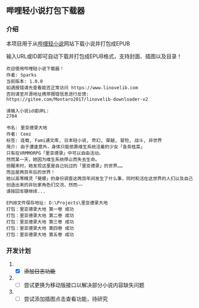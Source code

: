 ## 哔哩轻小说打包下载器

### 介绍

本项目用于从[哔哩轻小说](https://www.linovelib.com)网站下载小说并打包成EPUB

输入URL或ID即可自动下载并打包成EPUB格式，支持封面、插图以及目录！

```
欢迎使用哔哩轻小说下载器！
作者: Sparks
当前版本: 1.0.0
如遇报错请先查看能否正常访问 https://www.linovelib.com
否则请至开源地址携带报错信息进行反馈: https://gitee.com/Montaro2017/linovelib-downloader-v2

请输入小说id或URL:
2704

书名: 里亚德录大地
作者: Ceez
标签: 连载, Fami通文库, 日本轻小说, 奇幻, 穿越, 冒险, 战斗, 异世界
简介: 由于遭逢意外，身体只能依靠维生系统活着的少女「各务桂菜」
只有在VRMMORPG「里亚德录」中可以自由活动。
然而某一天，她因为维生系统停止而失去生命。
但醒来时，她发现这里是自己玩过的「里亚德录」的世界……
而且是两百年后的世界！
她以高等精灵「葵娜」的身份调查这两百年间发生了什么事，同时和活在这世界的人们以及自己创造出来的非玩家角色们交流，然而——
请按回车键继续...

EPUB文件保存地址: D:\Projects\里亚德录大地
打包：里亚德录大地 第一卷 成功
打包：里亚德录大地 第二卷 成功
打包：里亚德录大地 第三卷 成功
打包：里亚德录大地 第四卷 成功
打包：里亚德录大地 第五卷 成功
```

### 开发计划

1. - [x] ~~添加日志功能~~

2. - [ ] 尝试更换为移动版接口以解决部分小说内容缺失问题

3. - [ ] 尝试添加插图点击查看功能，待研究
